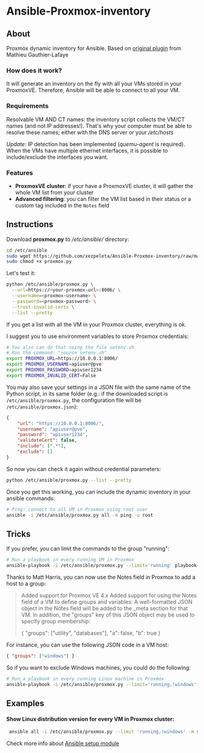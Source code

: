 # Ansible-Proxmox-inventory
## About

Proxmox dynamic inventory for Ansible. Based on [original plugin](https://raw.githubusercontent.com/ansible/ansible/devel/contrib/inventory/proxmox.py) from Mathieu Gauthier-Lafaye

### How does it work?

It will generate an inventory on the fly with all your VMs stored in your ProxmoxVE. Therefore, Ansible will be able to connect to all your VM.

### Requirements

Resolvable VM AND CT names: the inventory script collects the VM/CT names (and not IP addresses!). 
That's why your computer must be able to resolve these names; either with the DNS server or your */etc/hosts* 

*Update*: IP detection has been implemented (*quemu-agent* is required). When the VMs have multiple ethernet interfaces, it is possible to include/exclude the interfaces you want.

### Features

- **ProxmoxVE cluster**: if your have a ProxmoxVE cluster, it will gather the whole VM list from your cluster
- **Advanced filtering**: you can filter the VM list based in their status or a custom tag included in the `Notes` field

## Instructions

Download **proxmox.py** to */etc/ansible/* directory:

```sh
cd /etc/ansible
sudo wget https://github.com/xezpeleta/Ansible-Proxmox-inventory/raw/master/proxmox.py
sudo chmod +x proxmox.py
```

Let's test it:

```sh
python /etc/ansible/proxmox.py \
  --url=https://<your-proxmox-url>:8006/ \
  --username=<proxmox-username> \
  --password=<proxmox-password> \
  --trust-invalid-certs \
  --list --pretty
```

If you get a list with all the VM in your Proxmox cluster, everything is ok.

I suggest you to use environment variables to store Proxmox credentials:

```sh
# You also can do that using the file setenv.sh
# Run the command: "source setenv.sh"
export PROXMOX_URL=https://10.0.0.1:8006/
export PROXMOX_USERNAME=apiuser@pve
export PROXMOX_PASSWORD=apiuser1234
export PROXMOX_INVALID_CERT=False
```

You may also save your settings in a JSON file with the same name of the Python script, in its same folder (e.g.: if the downloaded script is `/etc/ansible/proxmox.py`, the configuration file will be `/etc/ansible/proxmox.json`): 

```json
{
    "url": "https://10.0.0.1:8006/",
    "username": "apiuser@pve",
    "password": "apiuser1234",
    "validateCert": false,
    "include": [".*"],
    "exclude": []
}
```

So now you can check it again without credential parameters:

```sh
python /etc/ansible/proxmox.py --list --pretty
```

Once you get this working, you can include the dynamic inventory in your ansible commands:

```sh
# Ping: connect to all VM in Proxmox using root user
ansible -i /etc/ansible/proxmox.py all -m ping -u root
```

## Tricks

If you prefer, you can limit the commands to the group "running":

```sh
# Run a playbook in every running VM in Proxmox
ansible-playbook -i /etc/ansible/proxmox.py --limit='running' playbook-example/playbook.yml
```

Thanks to Matt Harris, you can now use the Notes field in Proxmox to add a host to a group:

> Added support for Proxmox VE 4.x
> Added support for using the Notes field of a VM to define groups and variables:
> A well-formatted JSON object in the Notes field will be added to the _meta
> section for that VM.  In addition, the "groups" key of this JSON object may be
> used to specify group membership:
>
> { "groups": ["utility", "databases"], "a": false, "b": true }

For instance, you can use the following JSON code in a VM host:

```json
{ "groups": ["windows"] }
```

So if you want to exclude Windows machines, you could do the following:

```sh
# Run a playbook in every running Linux machine in Proxmox
ansible-playbook -i /etc/ansible/proxmox.py --limit='running,!windows' playbook-example/playbook.yml
```

## Examples

#### Show Linux distribution version for every VM in Proxmox cluster:

```sh
 ansible all -i /etc/ansible/proxmox.py --limit 'running,!windows' -m setup -u root -a 'filter=ansible_distribution_*'
```

Check more info about [Ansible setup module](http://docs.ansible.com/ansible/setup_module.html)
